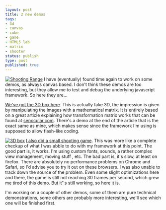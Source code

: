 ```yaml
---
layout: post
title: 2 new demos
tags:
- 3d
- canvas
- cube
- game
- HTML5 lab
- matrix
- shooter
status: publish
type: post
published: true
---
```

[![Shooting Range](http://yannick-lohse.fr/wp-content/uploads/2010/12/sr-300x248.jpg "Shooting Range")](http://yannick-lohse.fr/2010/12/2-demos/)
I have (eventually) found time again to work on some demos, as always canvas based. I don't think these demos are too interesting, but they allow me to test and debug the underlying javascript framework. So here they are…

[We've got the 3D box here](http://code.yannick-lohse.fr/3dbox/3dbox.php "3D box"). This is actually fake 3D, the impression is given by manipulating the images with a mathematical matrix. It is entirely based on a great article explaining how transformation matrix works that can be found at [senocular.com](http://www.senocular.com/flash/tutorials/transformmatrix/ "Transfomration Matrix"). There's a demo at the end of the article that is the exact same as mine, which makes sense since the framework I'm using is supposed to allow flash-like coding.

[![3D box](http://yannick-lohse.fr/wp-content/uploads/2010/12/3dbox.jpg "3dbox")](http://yannick-lohse.fr/wp-content/uploads/2010/12/3dbox.jpg)
[I also did a small shooting game](http://code.yannick-lohse.fr/sr/ "Shooting range game"). This was more like a complete checkup of what I was abble to do with my framework at this point. The good part is, it works. I'm using custom fonts, sounds, a rather complex view management, moving stuff , etc. The bad part is, it's slow, at least on firefox. There are absolutely no performance problems on Chrome and Safari, so I'd advise you to try it out on these browsers. I was also unable to track down the source of the problem. Even some slight optimizations here and there, the game is still not reaching 30 frames per second, which grew me tired of this demo. But it''s still working, so here it is.

I'm working on a couple of other demos, some of them are pure technical demonstrations, some others are probably more interesting, we'll see which one will be finished first.
